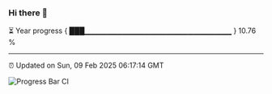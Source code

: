 ### Hi there 👋

⏳ Year progress { ███▁▁▁▁▁▁▁▁▁▁▁▁▁▁▁▁▁▁▁▁▁▁▁▁▁▁▁ } 10.76 %

---

⏰ Updated on Sun, 09 Feb 2025 06:17:14 GMT

![Progress Bar CI](https://github.com/liununu/liununu/workflows/Progress%20Bar%20CI/badge.svg)
